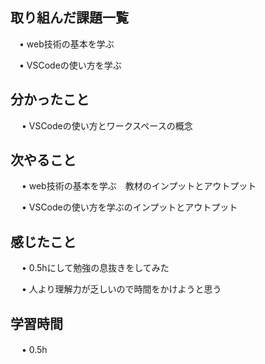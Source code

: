 ## 取り組んだ課題一覧
      
 　• web技術の基本を学ぶ

       
 　• VSCodeの使い方を学ぶ
    
## 分かったこと

　 • VSCodeの使い方とワークスペースの概念

## 次やること　

　 • web技術の基本を学ぶ　教材のインプットとアウトプット

　 • VSCodeの使い方を学ぶのインプットとアウトプット


## 感じたこと

　 • 0.5hにして勉強の息抜きをしてみた　

　 • 人より理解力が乏しいので時間をかけようと思う

## 学習時間

　 • 0.5h
